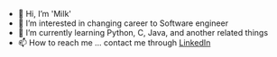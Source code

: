 - 👋 Hi, I’m 'Milk'
- 👀 I’m interested in changing career to Software engineer
- 🌱 I’m currently learning Python, C, Java, and another related things
- 📫 How to reach me ... contact me through <a href="https://www.linkedin.com/in/theerada-sirisumthum/">LinkedIn</a>

<!---
36ki/36ki is a ✨ special ✨ repository because its `README.md` (this file) appears on your GitHub profile.
You can click the Preview link to take a look at your changes.
--->
